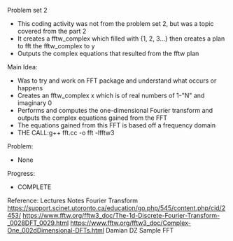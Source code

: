 Problem set 2
- This coding activity was not from the problem set 2, but was a topic covered from the part 2
- It creates a fftw_complex which filled with {1, 2, 3...} then creates a plan to fft the fftw_complex to y
- Outputs the complex equations that resulted from the fftw plan

Main Idea:
- Was to try and work on FFT package and understand what occurs or happens
- Creates an fftw_complex x which is of real numbers of 1-"N" and imaginary 0
- Performs and computes the one-dimensional Fourier transform and outputs the complex equations gained from the FFT
- The equations gained from this FFT is based off a frequency domain
- THE CALL:g++ fft.cc -o fft -lfftw3

Problem:
- None

Progress:
- COMPLETE

Reference:
Lectures Notes Fourier Transform
https://support.scinet.utoronto.ca/education/go.php/545/content.php/cid/2453/
https://www.fftw.org/fftw3_doc/The-1d-Discrete-Fourier-Transform-_0028DFT_0029.html
https://www.fftw.org/fftw3_doc/Complex-One_002dDimensional-DFTs.html
Damian DZ Sample FFT
